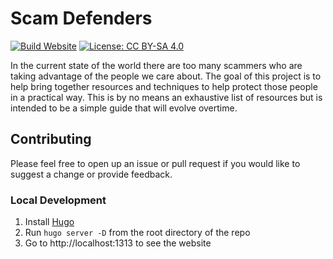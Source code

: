# Scam Defenders

[![Build Website](https://github.com/kadonnelly13/scamdefenders/actions/workflows/build.yml/badge.svg?branch=main)](https://github.com/kadonnelly13/scamdefenders/actions/workflows/build.yml)
[![License: CC BY-SA 4.0](https://img.shields.io/badge/License-CC_BY--SA_4.0-lightgrey.svg)](https://creativecommons.org/licenses/by-sa/4.0/)

In the current state of the world there are too many scammers who are taking advantage of the people we care about. The goal of this project is to help bring together resources and techniques to help protect those people in a practical way. This is by no means an exhaustive list of resources but is intended to be a simple guide that will evolve overtime.

## Contributing

Please feel free to open up an issue or pull request if you would like to suggest a change or provide feedback.

### Local Development

1. Install [Hugo](https://gohugo.io/)
2. Run `hugo server -D` from the root directory of the repo
3. Go to http://localhost:1313 to see the website
